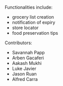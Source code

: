 
Functionalities include:
- grocery list creation
- notification of expiry
- store locator
- food preservation tips

Contributors:
- Savannah Papp
- Arben Gacaferi
- Aakash Mukhi
- Luke Javier
- Jason Ruan
- Alfred Carra
